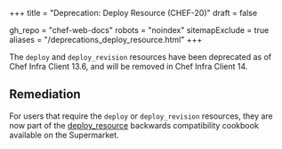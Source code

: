 +++
title = "Deprecation: Deploy Resource (CHEF-20)"
draft = false

gh_repo = "chef-web-docs"
robots = "noindex"
sitemapExclude = true
aliases = "/deprecations_deploy_resource.html"
+++

The `deploy` and `deploy_revision` resources have been deprecated as of
Chef Infra Client 13.6, and will be removed in Chef Infra Client 14.

## Remediation

For users that require the `deploy` or `deploy_revision` resources, they
are now part of the
[deploy_resource](https://supermarket.chef.io/cookbooks/deploy_resource)
backwards compatibility cookbook available on the Supermarket.
